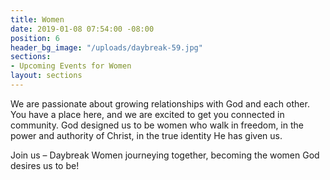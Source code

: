 ```yaml
---
title: Women
date: 2019-01-08 07:54:00 -08:00
position: 6
header_bg_image: "/uploads/daybreak-59.jpg"
sections:
- Upcoming Events for Women
layout: sections
---
```


We are passionate about growing relationships with God and each other. You have a place here, and we are excited to get you connected in community. God designed us to be women who walk in freedom, in the power and authority of Christ, in the true identity He has given us.

Join us – Daybreak Women journeying together, becoming the women God desires us to be!
